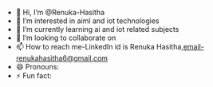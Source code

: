 - 👋 Hi, I’m @Renuka-Hasitha
- 👀 I’m interested in aiml and iot technologies
- 🌱 I’m currently learning ai and iot related subjects
- 💞️ I’m looking to collaborate on 
- 📫 How to reach me-LinkedIn id is Renuka Hasitha,email-renukahasitha6@gmail.com
- 😄 Pronouns:
- ⚡ Fun fact:

<!---
Renuka-Hasitha/Renuka-Hasitha is a ✨ special ✨ repository because its `README.md` (this file) appears on your GitHub profile.
You can click the Preview link to take a look at your changes.
--->
